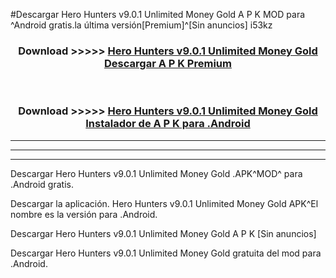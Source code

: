 #Descargar Hero Hunters v9.0.1 Unlimited Money Gold  A P K MOD para ^Android gratis.la última versión[Premium]^[Sin anuncios] i53kz



<div align="center">
<h3>Download >>>>> <a href="https://es-web.web.app/?es= Hero Hunters v9.0.1 Unlimited Money Gold ">Hero Hunters v9.0.1 Unlimited Money Gold  Descargar A P K Premium</a></h3><br>

<h3>Download >>>>> <a href="https://es-web.web.app/?es= Hero Hunters v9.0.1 Unlimited Money Gold ">Hero Hunters v9.0.1 Unlimited Money Gold  Instalador de A P K para .Android</a></h3>
</div>


----------------------------------------------------------

----------------------------------------------------------

----------------------------------------------------------

Descargar Hero Hunters v9.0.1 Unlimited Money Gold  .APK^MOD^ para .Android gratis.

Descargar la aplicación. Hero Hunters v9.0.1 Unlimited Money Gold  APK^El nombre es la versión para .Android.

Descargar Hero Hunters v9.0.1 Unlimited Money Gold  A P K [Sin anuncios]

Descargar Hero Hunters v9.0.1 Unlimited Money Gold  gratuita del mod para .Android.